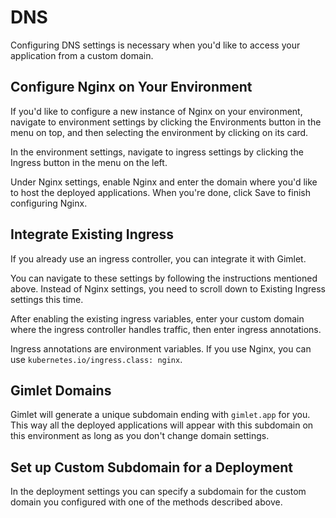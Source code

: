 # DNS

Configuring DNS settings is necessary when you'd like to access your application from a custom domain.

## Configure Nginx on Your Environment

If you'd like to configure a new instance of Nginx on your environment, navigate to environment settings by clicking the Environments button in the menu on top, and then selecting the environment by clicking on its card.

In the environment settings, navigate to ingress settings by clicking the Ingress button in the menu on the left.

Under Nginx settings, enable Nginx and enter the domain where you'd like to host the deployed applications. When you're done, click Save to finish configuring Nginx.

## Integrate Existing Ingress

If you already use an ingress controller, you can integrate it with Gimlet.

You can navigate to these settings by following the instructions mentioned above. Instead of Nginx settings, you need to scroll down to Existing Ingress settings this time.

After enabling the existing ingress variables, enter your custom domain where the ingress controller handles traffic, then enter ingress annotations.

Ingress annotations are environment variables. If you use Nginx, you can use `kubernetes.io/ingress.class: nginx`. 

## Gimlet Domains

Gimlet will generate a unique subdomain ending with `gimlet.app` for you. This way all the deployed applications will appear with this subdomain on this environment as long as you don't change domain settings.

## Set up Custom Subdomain for a Deployment

In the deployment settings you can specify a subdomain for the custom domain you configured with one of the methods described above.
